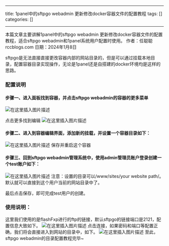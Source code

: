 
--- 
title:  1panel中的sftpgo webadmin 更新修改docker容器文件的配置教程 
tags: []
categories: [] 

---
>  
 本篇文章主要讲解1panel中的sftpgo webadmin 更新修改docker容器文件的配置教程，适合sftpgo webadmin和1panel系统用户配置时使用。 作者：任聪聪 rccblogs.com 日期：2024年1月8日 


sftpgo是无法直接直接更改容器内部的网站目录的，但是可以通过挂载本地目录，配置容器目录实现操作，无论是1panel还是自搭建的docker环境均是这样的思路。

### 配置说明

#### 步骤一、进入面板找到容器，并点击sftpgo webadmin的容器的更多菜单

<img src="https://img-blog.csdnimg.cn/direct/51b49077680140e4a6d2e9a2add71e50.png" alt="在这里插入图片描述">

点击更多找到编辑 <img src="https://img-blog.csdnimg.cn/direct/0f6407b66edf4d1ea1946cd199694fb3.png" alt="在这里插入图片描述">

#### 步骤二、进入到容器编辑界面，添加新的挂载，并设置一个容器目录如下：

<img src="https://img-blog.csdnimg.cn/direct/43edf8ad803e46f1bc23b001ba279e81.png#pic_center" alt="在这里插入图片描述"> 保存并重启这个容器

#### 步骤三、回到sftpgo webadmin管理系统中，使用admin管理员账户登录创建一个test账户如下：

<img src="https://img-blog.csdnimg.cn/direct/56be4b2047774e2abc67f44beea8efa1.png#pic_center" alt="在这里插入图片描述"> 注意：设置的目录可以/www/sites/your website path/。默认就可以直接到这个用户当前的网站目录中了。

最后点击保存，即可完成test用户的创建。

### 使用说明：

这里我们使用的是flashFxp进行的ftp的链接，默认sftpgo的链接端口是2121，配置信息大致如下。 <img src="https://img-blog.csdnimg.cn/direct/d6a1d540f0f44a5aab98eaca10602dce.png" alt="在这里插入图片描述"> 点击连接，如果密码和端口等配置正确，我们将会直接进入到网站的目录中，如下。 <img src="https://img-blog.csdnimg.cn/direct/939a9d30fb6d4b5fa778694867fb083a.png" alt="在这里插入图片描述"> 至此，sftpgo webadmin的目录配置教程完毕~
